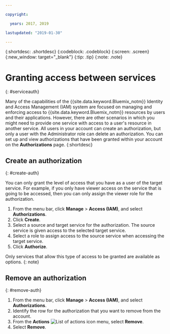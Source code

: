 ```yaml
---

copyright:

  years: 2017, 2019

lastupdated: "2019-01-30"

---
```


{:shortdesc: .shortdesc}
{:codeblock: .codeblock}
{:screen: .screen}
{:new_window: target="_blank"}
{:tip: .tip}
{:note: .note}


# Granting access between services
{: #serviceauth}

Many of the capabilities of the {{site.data.keyword.Bluemix_notm}} Identity and Access Management (IAM) system are focused on managing and enforcing access to {{site.data.keyword.Bluemix_notm}} resources by users and their applications. However, there are other scenarios in which you might need to provide one service with access to a user's resource in another service. All users in your account can create an authorization, but only a user with the Administrator role can delete an authorization. You can set up and view authorizations that have been granted within your account on the **Authorizations** page. 
{:shortdesc}

## Create an authorization
{: #create-auth}

You can only grant the level of access that you have as a user of the target service. For example, if you only have viewer access on the service that is going to be accessed, then you can only assign the viewer role for the authorization.

1. From the menu bar, click **Manage** &gt; **Access (IAM)**, and select **Authorizations**. 
2. Click **Create**.
3. Select a source and target service for the authorization. The source service is given access to the selected target service.
4. Select a role to assign access to the source service when accessing the target service.
5. Click **Authorize**.

Only services that allow this type of access to be granted are available as options.
{: note}

## Remove an authorization
{: #remove-auth}

1. From the menu bar, click **Manage** &gt; **Access (IAM)**, and select **Authorizations**. 
2. Identify the row for the authorization that you want to remove from the account.
3. From the **Actions** ![List of actions icon](../icons/action-menu-icon.svg) menu, select **Remove**.
5. Select **Remove**.
